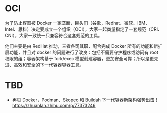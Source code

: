 # OCI

为了防止容器被 Docker 一家垄断，巨头们（谷歌，Redhat、微软、IBM、Intel、思科）决定要成立一个组织（OCI），大家一起商量指定了一套规范（CRI、CNI），大家一致统一只兼容符合这套规范的工具。

他们主要是由 RedHat 推动，三者各司其职，配合完成 Docker 所有的功能和新扩展功能，并且对 docker 的问题进行了改良：包括不需要守护程序或访问有 root 权限的组；容器架构基于 fork/exec 模型创建容器，更加安全可靠；所以是更先进、高效和安全的下一代容器容器工具。

# TBD

- 再见 Docker，Podman、Skopeo 和 Buildah 下一代容器新架构强势出击！ https://zhuanlan.zhihu.com/p/77373246
